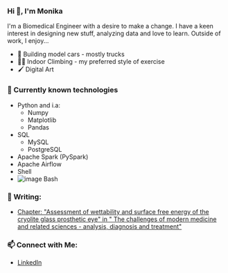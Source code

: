 ### Hi 👋, I'm Monika
I'm a Biomedical Engineer with a desire to make a change. I have a keen interest in designing new stuff, analyzing data and love to learn. Outside of work, I enjoy...

* 🚙 Building model cars - mostly trucks
* 🧗‍♀️ Indoor Climbing - my preferred style of exercise
* 🖌️ Digital Art


### 🧠 Currently known technologies
* Python and i.a:
  * Numpy
  * Matplotlib
  * Pandas
* SQL
  * MySQL
  * PostgreSQL
* Apache Spark (PySpark)
* Apache Airflow
* Shell
* ![image](https://user-images.githubusercontent.com/84285130/223697069-dea0e51f-78f5-4d08-a285-4e33fd9a2375.png) Bash

### 📝 Writing:

- [Chapter: "Assessment of wettability and surface free energy of the cryolite glass prosthetic eye" in " The challenges of modern medicine and related sciences - analysis, diagnosis and treatment"](https://bc.wydawnictwo-tygiel.pl/publikacja/DE7E23E4-3EB8-C6DA-7EAE-4E23F3259B0A)


### 📫 Connect with Me: 

* [LinkedIn](https://linkedin.com/in/monika-glaz)
